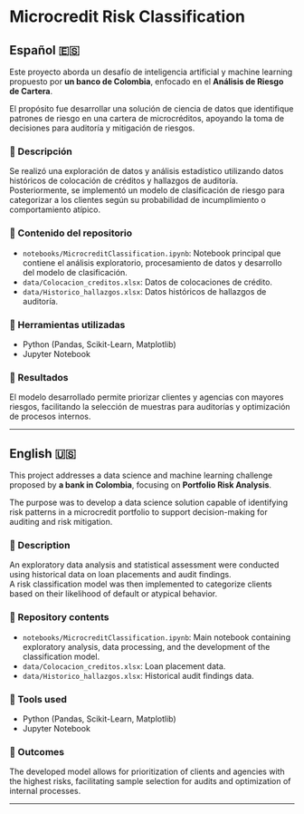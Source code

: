 # Microcredit Risk Classification

## Español 🇪🇸

Este proyecto aborda un desafío de inteligencia artificial y machine learning propuesto por **un banco de Colombia**, enfocado en el **Análisis de Riesgo de Cartera**.

El propósito fue desarrollar una solución de ciencia de datos que identifique patrones de riesgo en una cartera de microcréditos, apoyando la toma de decisiones para auditoría y mitigación de riesgos.

### 🔎 Descripción

Se realizó una exploración de datos y análisis estadístico utilizando datos históricos de colocación de créditos y hallazgos de auditoría.  
Posteriormente, se implementó un modelo de clasificación de riesgo para categorizar a los clientes según su probabilidad de incumplimiento o comportamiento atípico.

### 📂 Contenido del repositorio

- `notebooks/MicrocreditClassification.ipynb`: Notebook principal que contiene el análisis exploratorio, procesamiento de datos y desarrollo del modelo de clasificación.
- `data/Colocacion_creditos.xlsx`: Datos de colocaciones de crédito.
- `data/Historico_hallazgos.xlsx`: Datos históricos de hallazgos de auditoría.

### 🧠 Herramientas utilizadas

- Python (Pandas, Scikit-Learn, Matplotlib)
- Jupyter Notebook

### 🎯 Resultados

El modelo desarrollado permite priorizar clientes y agencias con mayores riesgos, facilitando la selección de muestras para auditorías y optimización de procesos internos.

---

## English 🇺🇸

This project addresses a data science and machine learning challenge proposed by **a bank in Colombia**, focusing on **Portfolio Risk Analysis**.

The purpose was to develop a data science solution capable of identifying risk patterns in a microcredit portfolio to support decision-making for auditing and risk mitigation.

### 🔎 Description

An exploratory data analysis and statistical assessment were conducted using historical data on loan placements and audit findings.  
A risk classification model was then implemented to categorize clients based on their likelihood of default or atypical behavior.

### 📂 Repository contents

- `notebooks/MicrocreditClassification.ipynb`: Main notebook containing exploratory analysis, data processing, and the development of the classification model.
- `data/Colocacion_creditos.xlsx`: Loan placement data.
- `data/Historico_hallazgos.xlsx`: Historical audit findings data.

### 🧠 Tools used

- Python (Pandas, Scikit-Learn, Matplotlib)
- Jupyter Notebook

### 🎯 Outcomes

The developed model allows for prioritization of clients and agencies with the highest risks, facilitating sample selection for audits and optimization of internal processes.

---
